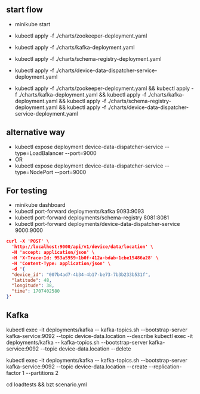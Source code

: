## start flow
- minikube start
- kubectl apply -f ./charts/zookeeper-deployment.yaml
- kubectl apply -f ./charts/kafka-deployment.yaml
- kubectl apply -f ./charts/schema-registry-deployment.yaml
- kubectl apply -f ./charts/device-data-dispatcher-service-deployment.yaml

- kubectl apply -f ./charts/zookeeper-deployment.yaml && kubectl apply -f ./charts/kafka-deployment.yaml && kubectl apply -f ./charts/kafka-deployment.yaml && kubectl apply -f ./charts/schema-registry-deployment.yaml && kubectl apply -f ./charts/device-data-dispatcher-service-deployment.yaml


## alternative way
- kubectl expose deployment device-data-dispatcher-service --type=LoadBalancer --port=9000
- OR
- kubectl expose deployment device-data-dispatcher-service --type=NodePort --port=9000


## For testing
- minikube dashboard
- kubectl port-forward deployments/kafka  9093:9093
- kubectl port-forward deployments/schema-registry 8081:8081
- kubectl port-forward deployments/device-data-dispatcher-service 9000:9000

```json
curl -X 'POST' \
  'http://localhost:9000/api/v1/device/data/location' \
  -H 'accept: application/json' \
  -H 'X-Trace-Id: 953a5959-1b0f-412a-bdab-1cbe15486a28' \
  -H 'Content-Type: application/json' \
  -d '{
  "device_id": "007b4ad7-4b34-4b17-be73-7b3b233b531f",
  "latitude": 48,
  "longitude": 38,
  "time": 1707402580
}'
```


## Kafka
kubectl exec -it deployments/kafka  -- kafka-topics.sh --bootstrap-server kafka-service:9092 --topic device-data.location --describe
kubectl exec -it deployments/kafka  -- kafka-topics.sh --bootstrap-server kafka-service:9092 --topic device-data.location --delete

kubectl exec -it deployments/kafka -- kafka-topics.sh --bootstrap-server kafka-service:9092 --topic device-data.location --create --replication-factor 1 --partitions 2


cd loadtests && bzt scenario.yml